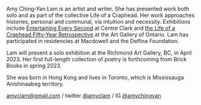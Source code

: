 Amy Ching-Yan Lam is an artist and writer. She has presented work both solo and as part of the collective Life of a Craphead. Her work approaches histories, personal and communal, via intuition and necessity. Exhibitions include [Entertaining Every Second](https://centreclark.com/en/exhibition/entertaining-every-second/) at Centre Clark and [the Life of a Craphead Fifty-Year Retrospective](https://ago.ca/exhibitions/life-craphead-fifty-year-retrospective) at the Art Gallery of Ontario. Lam has participated in residencies at Macdowell and the Delfina Foundation. 

Lam will present a solo exhibition at the Richmond Art Gallery, BC, in April 2023. Her first full-length collection of poetry is forthcoming from Brick Books in spring 2023. 

She was born in Hong Kong and lives in Toronto, which is Mississauga Anishinaabeg territory. 
  
[amyclam@gmail.com](mailto:amyclam@gmail.com)&nbsp;/ twitter&nbsp;[@amyclam](https://twitter.com/amyclam)&nbsp;/ IG&nbsp;[@amychingyan](https://www.instagram.com/amychingyan/)
